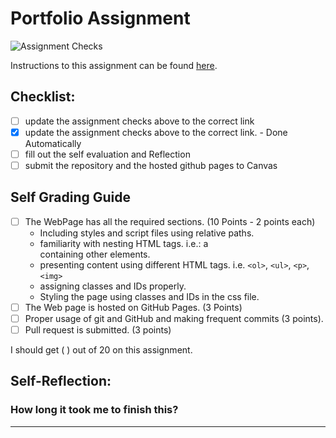 Portfolio Assignment
==========================================
![Assignment Checks](https://s///github.com/IT3049C-Students/1-online-portfolio-kooncewc/workflows/Assignment%20Checks/badge.svg)

Instructions to this assignment can be found [here](https://it3049c.github.io/Material/Assignments/1.Online_Portfolio/).
## Checklist:
- [ ] update the assignment checks above to the correct link
- [x] update the assignment checks above to the correct link. - Done Automatically
- [ ] fill out the self evaluation and Reflection
- [ ] submit the repository and the hosted github pages to Canvas

## Self Grading Guide
<!--- put an x in each of the completed sections below .. e.g. [x] Task 1 --->

- [ ] The WebPage has all the required sections. (10 Points - 2 points each)
  - Including styles and script files using relative paths.
  - familiarity with nesting HTML tags. i.e.: a <div> containing other elements.
  - presenting content using different HTML tags. i.e. `<ol>`, `<ul>`, `<p>`, `<img>`
  - assigning classes and IDs properly.
  - Styling the page using classes and IDs in the css file.
- [ ] The Web page is hosted on GitHub Pages. (3 Points)
- [ ] Proper usage of git and GitHub and making frequent commits (3 points).
- [ ] Pull request is submitted. (3 points)

<!--- Update the following line with your grade --->
I should get ( ) out of 20 on this assignment.

## Self-Reflection:


### How long it took me to finish this?

-----------------------

